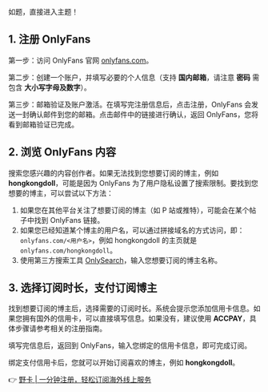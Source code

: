 如题，直接进入主题！

## 1. 注册 OnlyFans

第一步：访问 OnlyFans 官网 [onlyfans.com](https://bit.ly/bewildcard)。

第二步：创建一个账户，并填写必要的个人信息（支持 **国内邮箱**，请注意 **密码** 需包含 **大小写字母及数字**）。

第三步：邮箱验证及账户激活。在填写完注册信息后，点击注册，OnlyFans 会发送一封确认邮件到您的邮箱。点击邮件中的链接进行确认，返回 OnlyFans，您将看到邮箱验证已完成。

## 2. 浏览 OnlyFans 内容

搜索您感兴趣的内容创作者。如果无法找到您想要订阅的博主，例如 **hongkongdoll**，可能是因为 OnlyFans 为了用户隐私设置了搜索限制。要找到您想要的博主，可以尝试以下方法：

1. 如果您在其他平台关注了想要订阅的博主（如 P 站或推特），可能会在某个帖子中找到 OnlyFans 链接。
2. 如果您已经知道某个博主的用户名，可以通过拼接域名的方式访问，即：`onlyfans.com/<用户名>`，例如 hongkongdoll 的主页就是 `onlyfans.com/hongkongdoll`。
3. 使用第三方搜索工具 [OnlySearch](https://bit.ly/bewildcard)，输入您想要订阅的博主名称。

## 3. 选择订阅时长，支付订阅博主

找到想要订阅的博主后，选择需要的订阅时长。系统会提示您添加信用卡信息。如果您拥有国外的信用卡，可以直接填写信息。如果没有，建议使用 **ACCPAY**，具体步骤请参考相关的注册指南。

填写完信息后，返回到 OnlyFans，输入您绑定的信用卡信息，即可完成订阅。

绑定支付信用卡后，您就可以开始订阅喜欢的博主，例如 **hongkongdoll**。

👉 [野卡 | 一分钟注册，轻松订阅海外线上服务](https://bit.ly/bewildcard)